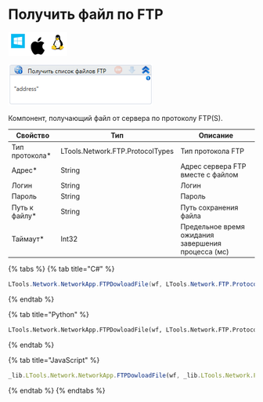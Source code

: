 # Получить файл по FTP

![](<../../../../.gitbook/assets/image (858).png>)

![](<../../../../.gitbook/assets/image (104).png>)

Компонент, получающий файл от сервера по протоколу FTP(S).

| Свойство        | Тип                              | Описание                                           |
| --------------- | -------------------------------- | -------------------------------------------------- |
| Тип протокола\* | LTools.Network.FTP.ProtocolTypes | Тип протокола FTP                                  |
| Адрес\*         | String                           | Адрес сервера FTP вместе с файлом                  |
| Логин           | String                           | Логин                                              |
| Пароль          | String                           | Пароль                                             |
| Путь к файлу\*  | String                           | Путь сохранения файла                              |
| Таймаут\*       | Int32                            | Предельное время ожидания завершения процесса (мс) |

{% tabs %}
{% tab title="C#" %}
```csharp
LTools.Network.NetworkApp.FTPDowloadFile(wf, LTools.Network.FTP.ProtocolTypes.FTP, "server", "login", "pass", "Путь к файлу", 10000);
```
{% endtab %}

{% tab title="Python" %}
```python
LTools.Network.NetworkApp.FTPDowloadFile(wf, LTools.Network.FTP.ProtocolTypes.FTP, "server", "login", "pass", "Путь к файлу", 10000)
```
{% endtab %}

{% tab title="JavaScript" %}
```javascript
_lib.LTools.Network.NetworkApp.FTPDowloadFile(wf, _lib.LTools.Network.FTP.ProtocolTypes.FTP, "server", "login", "pass", "Путь к файлу", 10000);
```
{% endtab %}
{% endtabs %}

